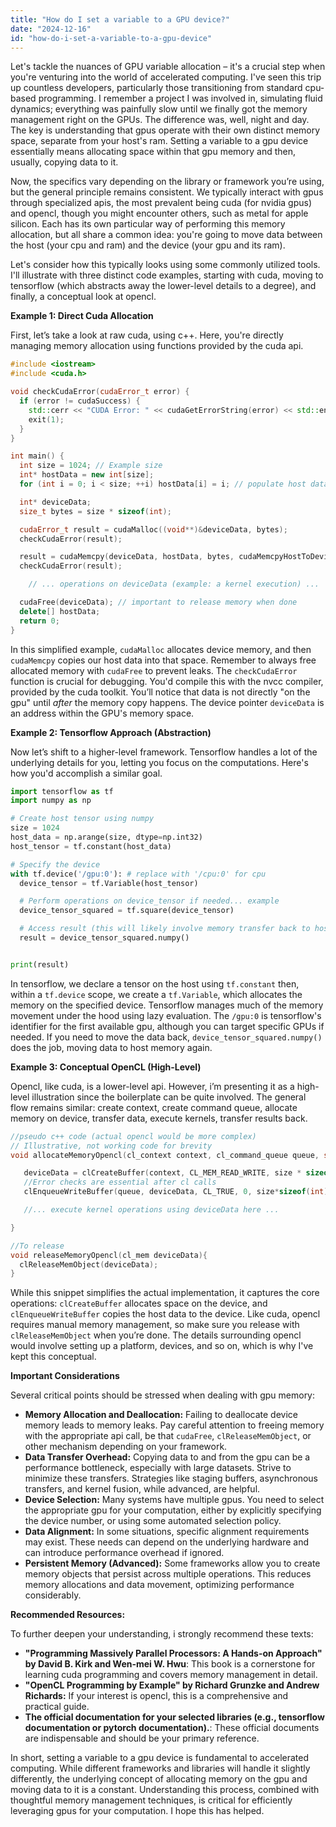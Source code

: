 ```yaml
---
title: "How do I set a variable to a GPU device?"
date: "2024-12-16"
id: "how-do-i-set-a-variable-to-a-gpu-device"
---
```


Let's tackle the nuances of GPU variable allocation – it's a crucial step when you're venturing into the world of accelerated computing. I've seen this trip up countless developers, particularly those transitioning from standard cpu-based programming. I remember a project I was involved in, simulating fluid dynamics; everything was painfully slow until we finally got the memory management right on the GPUs. The difference was, well, night and day. The key is understanding that gpus operate with their own distinct memory space, separate from your host's ram. Setting a variable to a gpu device essentially means allocating space within that gpu memory and then, usually, copying data to it.

Now, the specifics vary depending on the library or framework you’re using, but the general principle remains consistent. We typically interact with gpus through specialized apis, the most prevalent being cuda (for nvidia gpus) and opencl, though you might encounter others, such as metal for apple silicon. Each has its own particular way of performing this memory allocation, but all share a common idea: you're going to move data between the host (your cpu and ram) and the device (your gpu and its ram).

Let's consider how this typically looks using some commonly utilized tools. I'll illustrate with three distinct code examples, starting with cuda, moving to tensorflow (which abstracts away the lower-level details to a degree), and finally, a conceptual look at opencl.

**Example 1: Direct Cuda Allocation**

First, let’s take a look at raw cuda, using c++. Here, you're directly managing memory allocation using functions provided by the cuda api.

```cpp
#include <iostream>
#include <cuda.h>

void checkCudaError(cudaError_t error) {
  if (error != cudaSuccess) {
    std::cerr << "CUDA Error: " << cudaGetErrorString(error) << std::endl;
    exit(1);
  }
}

int main() {
  int size = 1024; // Example size
  int* hostData = new int[size];
  for (int i = 0; i < size; ++i) hostData[i] = i; // populate host data

  int* deviceData;
  size_t bytes = size * sizeof(int);

  cudaError_t result = cudaMalloc((void**)&deviceData, bytes);
  checkCudaError(result);

  result = cudaMemcpy(deviceData, hostData, bytes, cudaMemcpyHostToDevice);
  checkCudaError(result);

    // ... operations on deviceData (example: a kernel execution) ...

  cudaFree(deviceData); // important to release memory when done
  delete[] hostData;
  return 0;
}
```
In this simplified example, `cudaMalloc` allocates device memory, and then `cudaMemcpy` copies our host data into that space. Remember to always free allocated memory with `cudaFree` to prevent leaks. The `checkCudaError` function is crucial for debugging. You'd compile this with the nvcc compiler, provided by the cuda toolkit. You’ll notice that data is not directly "on the gpu" until *after* the memory copy happens. The device pointer `deviceData` is an address within the GPU's memory space.

**Example 2: Tensorflow Approach (Abstraction)**

Now let’s shift to a higher-level framework. Tensorflow handles a lot of the underlying details for you, letting you focus on the computations. Here's how you'd accomplish a similar goal.

```python
import tensorflow as tf
import numpy as np

# Create host tensor using numpy
size = 1024
host_data = np.arange(size, dtype=np.int32)
host_tensor = tf.constant(host_data)

# Specify the device
with tf.device('/gpu:0'): # replace with '/cpu:0' for cpu
  device_tensor = tf.Variable(host_tensor)

  # Perform operations on device_tensor if needed... example
  device_tensor_squared = tf.square(device_tensor)

  # Access result (this will likely involve memory transfer back to host when result is pulled)
  result = device_tensor_squared.numpy()


print(result)
```
In tensorflow, we declare a tensor on the host using `tf.constant` then, within a `tf.device` scope, we create a `tf.Variable`, which allocates the memory on the specified device. Tensorflow manages much of the memory movement under the hood using lazy evaluation. The `/gpu:0` is tensorflow's identifier for the first available gpu, although you can target specific GPUs if needed. If you need to move the data back, `device_tensor_squared.numpy()` does the job, moving data to host memory again.

**Example 3: Conceptual OpenCL (High-Level)**

Opencl, like cuda, is a lower-level api. However, i’m presenting it as a high-level illustration since the boilerplate can be quite involved. The general flow remains similar: create context, create command queue, allocate memory on device, transfer data, execute kernels, transfer results back.

```cpp
//pseudo c++ code (actual opencl would be more complex)
// Illustrative, not working code for brevity
void allocateMemoryOpencl(cl_context context, cl_command_queue queue, size_t size, int* hostData, cl_mem& deviceData) {

   deviceData = clCreateBuffer(context, CL_MEM_READ_WRITE, size * sizeof(int), nullptr, nullptr);
   //Error checks are essential after cl calls
   clEnqueueWriteBuffer(queue, deviceData, CL_TRUE, 0, size*sizeof(int), hostData, 0, nullptr, nullptr);

   //... execute kernel operations using deviceData here ...

}

//To release
void releaseMemoryOpencl(cl_mem deviceData){
  clReleaseMemObject(deviceData);
}


```
While this snippet simplifies the actual implementation, it captures the core operations: `clCreateBuffer` allocates space on the device, and `clEnqueueWriteBuffer` copies the host data to the device. Like cuda, opencl requires manual memory management, so make sure you release with `clReleaseMemObject` when you’re done. The details surrounding opencl would involve setting up a platform, devices, and so on, which is why I've kept this conceptual.

**Important Considerations**

Several critical points should be stressed when dealing with gpu memory:

* **Memory Allocation and Deallocation:** Failing to deallocate device memory leads to memory leaks. Pay careful attention to freeing memory with the appropriate api call, be that `cudaFree`, `clReleaseMemObject`, or other mechanism depending on your framework.
* **Data Transfer Overhead:** Copying data to and from the gpu can be a performance bottleneck, especially with large datasets. Strive to minimize these transfers. Strategies like staging buffers, asynchronous transfers, and kernel fusion, while advanced, are helpful.
* **Device Selection:** Many systems have multiple gpus. You need to select the appropriate gpu for your computation, either by explicitly specifying the device number, or using some automated selection policy.
* **Data Alignment:** In some situations, specific alignment requirements may exist. These needs can depend on the underlying hardware and can introduce performance overhead if ignored.
* **Persistent Memory (Advanced):** Some frameworks allow you to create memory objects that persist across multiple operations. This reduces memory allocations and data movement, optimizing performance considerably.

**Recommended Resources:**

To further deepen your understanding, i strongly recommend these texts:

*   **"Programming Massively Parallel Processors: A Hands-on Approach" by David B. Kirk and Wen-mei W. Hwu**: This book is a cornerstone for learning cuda programming and covers memory management in detail.
*   **"OpenCL Programming by Example" by Richard Grunzke and Andrew Richards:** If your interest is opencl, this is a comprehensive and practical guide.
*   **The official documentation for your selected libraries (e.g., tensorflow documentation or pytorch documentation).**: These official documents are indispensable and should be your primary reference.

In short, setting a variable to a gpu device is fundamental to accelerated computing. While different frameworks and libraries will handle it slightly differently, the underlying concept of allocating memory on the gpu and moving data to it is a constant. Understanding this process, combined with thoughtful memory management techniques, is critical for efficiently leveraging gpus for your computation. I hope this has helped.
